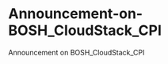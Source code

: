 Announcement-on-BOSH_CloudStack_CPI
===================================

Announcement on BOSH_CloudStack_CPI
